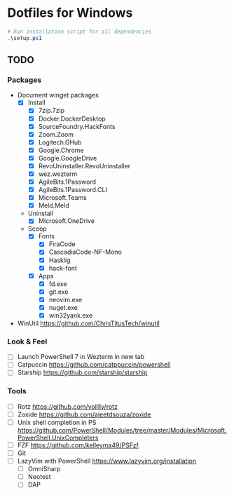 # Dotfiles for Windows

```powershell
# Run installation script for all dependencies
.\setup.ps1
```

## TODO

### Packages

- Document winget packages
  - [x] Install
    - [x] 7zip.7zip
    - [x] Docker.DockerDesktop
    - [x] SourceFoundry.HackFonts
    - [x] Zoom.Zoom
    - [x] Logitech.GHub
    - [x] Google.Chrome
    - [x] Google.GoogleDrive
    - [x] RevoUninstaller.RevoUninstaller
    - [x] wez.wezterm
    - [x] AgileBits.1Password
    - [x] AgileBits.1Password.CLI
    - [x] Microsoft.Teams
    - [x] Meld.Meld
  - Uninstall
    - [x] Microsoft.OneDrive
  - Scoop
    - [x] Fonts
      - [x] FiraCode
      - [x] CascadiaCode-NF-Mono
      - [x] Hasklig
      - [x] hack-font
    - [x] Apps
      - [x] fd.exe
      - [x] git.exe
      - [x] neovim.exe
      - [x] nuget.exe
      - [x] win32yank.exe
- WinUtil <https://github.com/ChrisTitusTech/winutil>

### Look & Feel

- [ ] Launch PowerShell 7 in Wezterm in new tab
- [ ] Catpuccin <https://github.com/catppuccin/powershell>
- [ ] Starship <https://github.com/starship/starship>

### Tools

- [ ] Rotz <https://github.com/volllly/rotz>
- [ ] Zoxide <https://github.com/ajeetdsouza/zoxide>
- [ ] Unix shell completion in PS <https://github.com/PowerShell/Modules/tree/master/Modules/Microsoft.PowerShell.UnixCompleters>
- [ ] FZF <https://github.com/kelleyma49/PSFzf>
- [ ] Git
- [ ] LazyVim with PowerShell <https://www.lazyvim.org/installation>
  - [ ] OmniSharp
  - [ ] Neotest
  - [ ] DAP

